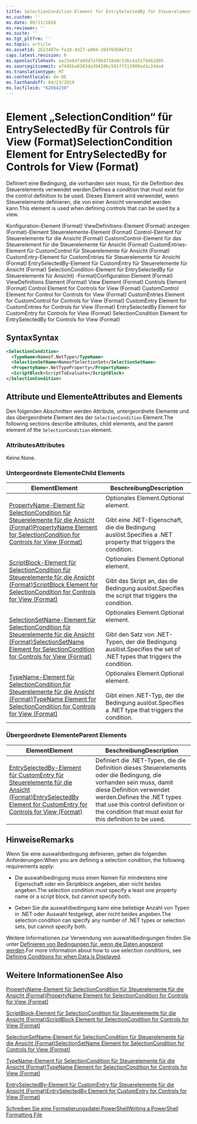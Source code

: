 ```yaml
---
title: SelectionCondition-Element für EntrySelectedBy für Steuerelemente für die Ansicht (Format) | Microsoft-Dokumentation
ms.custom: ''
ms.date: 09/13/2016
ms.reviewer: ''
ms.suite: ''
ms.tgt_pltfrm: ''
ms.topic: article
ms.assetid: 2623407e-fa10-4d27-a804-204f6d50ef22
caps.latest.revision: 6
ms.openlocfilehash: ea15e647a9dd7a7064718a0c536c4a3178d62d95
ms.sourcegitcommit: e7445ba8203da304286c591ff513900ad1c244a4
ms.translationtype: MT
ms.contentlocale: de-DE
ms.lasthandoff: 04/23/2019
ms.locfileid: "62064230"
---
```

# <a name="selectioncondition-element-for-entryselectedby-for-controls-for-view-format"></a><span data-ttu-id="11c93-102">Element „SelectionCondition“ für EntrySelectedBy für Controls für View (Format)</span><span class="sxs-lookup"><span data-stu-id="11c93-102">SelectionCondition Element for EntrySelectedBy for Controls for View (Format)</span></span>

<span data-ttu-id="11c93-103">Definiert eine Bedingung, die vorhanden sein muss, für die Definition des Steuerelements verwendet werden.</span><span class="sxs-lookup"><span data-stu-id="11c93-103">Defines a condition that must exist for the control definition to be used.</span></span> <span data-ttu-id="11c93-104">Dieses Element wird verwendet, wenn Steuerelemente definieren, die von einer Ansicht verwendet werden kann.</span><span class="sxs-lookup"><span data-stu-id="11c93-104">This element is used when defining controls that can be used by a view.</span></span>

<span data-ttu-id="11c93-105">Konfiguration-Element (Format) ViewDefinitions-Element (Format) anzeigen (Format)-Element Steuerelemente-Element (Format) Control-Element für Steuerelemente für die Ansicht (Format) CustomControl-Element für das Steuerelement für die Steuerelemente für Ansicht (Format) CustomEntries-Element für CustomControl für Steuerelemente für Ansicht (Format) CustomEntry-Element für CustomEntries für Steuerelemente für Ansicht (Format) EntrySelectedBy-Element für CustomEntry für Steuerelemente für Ansicht (Format) SelectionCondition-Element für EntrySelectedBy für Steuerelemente für Ansicht) -Format)</span><span class="sxs-lookup"><span data-stu-id="11c93-105">Configuration Element (Format) ViewDefinitions Element (Format) View Element (Format) Controls Element (Format) Control Element for Controls for View (Format) CustomControl Element for Control for Controls for View (Format) CustomEntries Element for CustomControl for Controls for View (Format) CustomEntry Element for CustomEntries for Controls for View (Format) EntrySelectedBy Element for CustomEntry for Controls for View (Format) SelectionCondition Element for EntrySelectedBy for Controls for View (Format)</span></span>

## <a name="syntax"></a><span data-ttu-id="11c93-106">Syntax</span><span class="sxs-lookup"><span data-stu-id="11c93-106">Syntax</span></span>

```xml
<SelectionCondition>
  <TypeName>Nameof.NetType</TypeName>
  <SelectionSetName>NameofSelectionSet</SelectionSetName>
  <PropertyName>.NetTypeProperty</PropertyName>
  <ScriptBlock>ScriptToEvaluate</ScriptBlock>
</SelectionCondition>
```

## <a name="attributes-and-elements"></a><span data-ttu-id="11c93-107">Attribute und Elemente</span><span class="sxs-lookup"><span data-stu-id="11c93-107">Attributes and Elements</span></span>

<span data-ttu-id="11c93-108">Den folgenden Abschnitten werden Attribute, untergeordnete Elemente und das übergeordnete Element des der `SelectionCondition` Element.</span><span class="sxs-lookup"><span data-stu-id="11c93-108">The following sections describe attributes, child elements, and the parent element of the `SelectionCondition` element.</span></span>

### <a name="attributes"></a><span data-ttu-id="11c93-109">Attributes</span><span class="sxs-lookup"><span data-stu-id="11c93-109">Attributes</span></span>

<span data-ttu-id="11c93-110">Keine.</span><span class="sxs-lookup"><span data-stu-id="11c93-110">None.</span></span>

### <a name="child-elements"></a><span data-ttu-id="11c93-111">Untergeordnete Elemente</span><span class="sxs-lookup"><span data-stu-id="11c93-111">Child Elements</span></span>

|<span data-ttu-id="11c93-112">Element</span><span class="sxs-lookup"><span data-stu-id="11c93-112">Element</span></span>|<span data-ttu-id="11c93-113">Beschreibung</span><span class="sxs-lookup"><span data-stu-id="11c93-113">Description</span></span>|
|-------------|-----------------|
|[<span data-ttu-id="11c93-114">PropertyName-Element für SelectionCondition für Steuerelemente für die Ansicht (Format)</span><span class="sxs-lookup"><span data-stu-id="11c93-114">PropertyName Element for SelectionCondition for Controls for View (Format)</span></span>](./propertyname-element-for-selectioncondition-for-controls-for-view-format.md)|<span data-ttu-id="11c93-115">Optionales Element.</span><span class="sxs-lookup"><span data-stu-id="11c93-115">Optional element.</span></span><br /><br /> <span data-ttu-id="11c93-116">Gibt eine .NET-Eigenschaft, die die Bedingung auslöst.</span><span class="sxs-lookup"><span data-stu-id="11c93-116">Specifies a .NET property that triggers the condition.</span></span>|
|[<span data-ttu-id="11c93-117">ScriptBlock-Element für SelectionCondition für Steuerelemente für die Ansicht (Format)</span><span class="sxs-lookup"><span data-stu-id="11c93-117">ScriptBlock Element for SelectionCondition for Controls for View (Format)</span></span>](./scriptblock-element-for-selectioncondition-for-controls-for-view-format.md)|<span data-ttu-id="11c93-118">Optionales Element.</span><span class="sxs-lookup"><span data-stu-id="11c93-118">Optional element.</span></span><br /><br /> <span data-ttu-id="11c93-119">Gibt das Skript an, das die Bedingung auslöst.</span><span class="sxs-lookup"><span data-stu-id="11c93-119">Specifies the script that triggers the condition.</span></span>|
|[<span data-ttu-id="11c93-120">SelectionSetName-Element für SelectionCondition für Steuerelemente für die Ansicht (Format)</span><span class="sxs-lookup"><span data-stu-id="11c93-120">SelectionSetName Element for SelectionCondition for Controls for View (Format)</span></span>](./selectionsetname-element-for-selectioncondition-for-controls-for-view-format.md)|<span data-ttu-id="11c93-121">Optionales Element.</span><span class="sxs-lookup"><span data-stu-id="11c93-121">Optional element.</span></span><br /><br /> <span data-ttu-id="11c93-122">Gibt den Satz von .NET-Typen, der die Bedingung auslöst.</span><span class="sxs-lookup"><span data-stu-id="11c93-122">Specifies the set of .NET types that triggers the condition.</span></span>|
|[<span data-ttu-id="11c93-123">TypeName-Element für SelectionCondition für Steuerelemente für die Ansicht (Format)</span><span class="sxs-lookup"><span data-stu-id="11c93-123">TypeName Element for SelectionCondition for Controls for View (Format)</span></span>](./typename-element-for-selectioncondition-for-controls-for-view-format.md)|<span data-ttu-id="11c93-124">Optionales Element.</span><span class="sxs-lookup"><span data-stu-id="11c93-124">Optional element.</span></span><br /><br /> <span data-ttu-id="11c93-125">Gibt einen .NET-Typ, der die Bedingung auslöst.</span><span class="sxs-lookup"><span data-stu-id="11c93-125">Specifies a .NET type that triggers the condition.</span></span>|

### <a name="parent-elements"></a><span data-ttu-id="11c93-126">Übergeordnete Elemente</span><span class="sxs-lookup"><span data-stu-id="11c93-126">Parent Elements</span></span>

|<span data-ttu-id="11c93-127">Element</span><span class="sxs-lookup"><span data-stu-id="11c93-127">Element</span></span>|<span data-ttu-id="11c93-128">Beschreibung</span><span class="sxs-lookup"><span data-stu-id="11c93-128">Description</span></span>|
|-------------|-----------------|
|[<span data-ttu-id="11c93-129">EntrySelectedBy-Element für CustomEntry für Steuerelemente für die Ansicht (Format)</span><span class="sxs-lookup"><span data-stu-id="11c93-129">EntrySelectedBy Element for CustomEntry for Controls for View (Format)</span></span>](./entryselectedby-element-for-customentry-for-controls-for-view-format.md)|<span data-ttu-id="11c93-130">Definiert die .NET-Typen, die die Definition dieses Steuerelements oder die Bedingung, die vorhanden sein muss, damit diese Definition verwendet werden.</span><span class="sxs-lookup"><span data-stu-id="11c93-130">Defines the .NET types that use this control definition or the condition that must exist for this definition to be used.</span></span>|

## <a name="remarks"></a><span data-ttu-id="11c93-131">Hinweise</span><span class="sxs-lookup"><span data-stu-id="11c93-131">Remarks</span></span>

<span data-ttu-id="11c93-132">Wenn Sie eine auswahlbedingung definieren, gelten die folgenden Anforderungen:</span><span class="sxs-lookup"><span data-stu-id="11c93-132">When you are defining a selection condition, the following requirements apply:</span></span>

- <span data-ttu-id="11c93-133">Die auswahlbedingung muss einen Namen für mindestens eine Eigenschaft oder ein Skriptblock angeben, aber nicht beides angeben.</span><span class="sxs-lookup"><span data-stu-id="11c93-133">The selection condition must specify a least one property name or a script block, but cannot specify both.</span></span>

- <span data-ttu-id="11c93-134">Geben Sie die auswahlbedingung kann eine beliebige Anzahl von Typen in .NET oder Auswahl festgelegt, aber nicht beides angeben.</span><span class="sxs-lookup"><span data-stu-id="11c93-134">The selection condition can specify any number of .NET types or selection sets, but cannot specify both.</span></span>

<span data-ttu-id="11c93-135">Weitere Informationen zur Verwendung von auswahlbedingungen finden Sie unter [Definieren von Bedingungen für, wenn die Daten angezeigt werden](./defining-conditions-for-displaying-data.md).</span><span class="sxs-lookup"><span data-stu-id="11c93-135">For more information about how to use selection conditions, see [Defining Conditions for when Data is Displayed](./defining-conditions-for-displaying-data.md).</span></span>

## <a name="see-also"></a><span data-ttu-id="11c93-136">Weitere Informationen</span><span class="sxs-lookup"><span data-stu-id="11c93-136">See Also</span></span>

[<span data-ttu-id="11c93-137">PropertyName-Element für SelectionCondition für Steuerelemente für die Ansicht (Format)</span><span class="sxs-lookup"><span data-stu-id="11c93-137">PropertyName Element for SelectionCondition for Controls for View (Format)</span></span>](./propertyname-element-for-selectioncondition-for-controls-for-view-format.md)

[<span data-ttu-id="11c93-138">ScriptBlock-Element für SelectionCondition für Steuerelemente für die Ansicht (Format)</span><span class="sxs-lookup"><span data-stu-id="11c93-138">ScriptBlock Element for SelectionCondition for Controls for View (Format)</span></span>](./scriptblock-element-for-selectioncondition-for-controls-for-view-format.md)

[<span data-ttu-id="11c93-139">SelectionSetName-Element für SelectionCondition für Steuerelemente für die Ansicht (Format)</span><span class="sxs-lookup"><span data-stu-id="11c93-139">SelectionSetName Element for SelectionCondition for Controls for View (Format)</span></span>](./selectionsetname-element-for-selectioncondition-for-controls-for-view-format.md)

[<span data-ttu-id="11c93-140">TypeName-Element für SelectionCondition für Steuerelemente für die Ansicht (Format)</span><span class="sxs-lookup"><span data-stu-id="11c93-140">TypeName Element for SelectionCondition for Controls for View (Format)</span></span>](./typename-element-for-selectioncondition-for-controls-for-view-format.md)

[<span data-ttu-id="11c93-141">EntrySelectedBy-Element für CustomEntry für Steuerelemente für die Ansicht (Format)</span><span class="sxs-lookup"><span data-stu-id="11c93-141">EntrySelectedBy Element for CustomEntry for Controls for View (Format)</span></span>](./entryselectedby-element-for-customentry-for-controls-for-view-format.md)

[<span data-ttu-id="11c93-142">Schreiben Sie eine Formatierungsdatei PowerShell</span><span class="sxs-lookup"><span data-stu-id="11c93-142">Writing a PowerShell Formatting File</span></span>](./writing-a-powershell-formatting-file.md)
